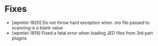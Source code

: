 # Fixes
* [wpmlst-1820] Do not throw hard exception when .mo file passed to scanning is a blank value
* [wpmlst-1819] Fixed a fatal error when loading JED files from 3rd part plugins